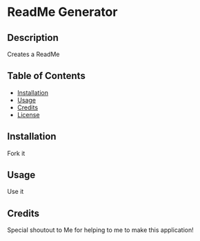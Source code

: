 # ReadMe Generator 

## Description
Creates a ReadMe

## Table of Contents
- [Installation](#installation)
- [Usage](#usage)
- [Credits](#credits)
- [License](#license)

## Installation
Fork it

## Usage
Use it

## Credits
Special shoutout to Me for helping to me to make this application!